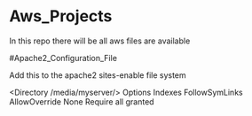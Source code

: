 # Aws_Projects
In this repo there will be all aws files are available

#Apache2_Configuration_File

Add this to the apache2 sites-enable file system 



<Directory /media/myserver/>
            Options Indexes FollowSymLinks
            AllowOverride None
            Require all granted
    </Directory>
